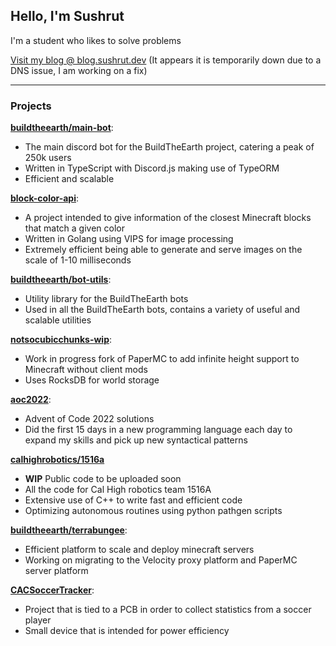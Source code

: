 ## Hello, I'm Sushrut
I'm a student who likes to solve problems

[Visit my blog @ blog.sushrut.dev](https://blog.sushrut.dev) (It appears it is temporarily down due to a DNS issue, I am working on a fix)

---
### Projects

[**buildtheearth/main-bot**](https://github.com/buildtheearth/main-bot):
- The main discord bot for the BuildTheEarth project, catering a peak of 250k users
- Written in TypeScript with Discord.js making use of TypeORM
- Efficient and scalable

[**block-color-api**](https://github.com/xboxbedrock/block-color-api):
- A project intended to give information of the closest Minecraft blocks that match a given color
- Written in Golang using VIPS for image processing
- Extremely efficient being able to generate and serve images on the scale of 1-10 milliseconds

[**buildtheearth/bot-utils**](https://github.com/buildtheearth/bot-utils):
- Utility library for the BuildTheEarth bots
- Used in all the BuildTheEarth bots, contains a variety of useful and scalable utilities

[**notsocubicchunks-wip**](https://github.com/xboxbedrock/notsocubicchunks-wip):
- Work in progress fork of PaperMC to add infinite height support to Minecraft without client mods
- Uses RocksDB for world storage

[**aoc2022**](https://github.com/xboxbedrock/aoc2022):
- Advent of Code 2022 solutions
- Did the first 15 days in a new programming language each day to expand my skills and pick up new syntactical patterns

[**calhighrobotics/1516a**](https://github.com/calhighrobotics/1516a)
- **WIP** Public code to be uploaded soon
- All the code for Cal High robotics team 1516A
- Extensive use of C++ to write fast and efficient code
- Optimizing autonomous routines using python pathgen scripts

[**buildtheearth/terrabungee**](https://github.com/buildtheearth/terrabungee):
- Efficient platform to scale and deploy minecraft servers
- Working on migrating to the Velocity proxy platform and PaperMC server platform

[**CACSoccerTracker**](https://github.com/xboxbedrock/CACSoccerTracker):
- Project that is tied to a PCB in order to collect statistics from a soccer player
- Small device that is intended for power efficiency

